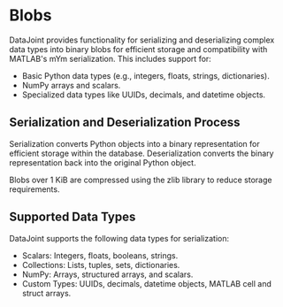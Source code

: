 # Blobs

DataJoint provides functionality for serializing and deserializing complex data types
into binary blobs for efficient storage and compatibility with MATLAB's mYm
serialization. This includes support for:

+ Basic Python data types (e.g., integers, floats, strings, dictionaries).
+ NumPy arrays and scalars.
+ Specialized data types like UUIDs, decimals, and datetime objects.

## Serialization and Deserialization Process

Serialization converts Python objects into a binary representation for efficient storage
within the database. Deserialization converts the binary representation back into the
original Python object.

Blobs over 1 KiB are compressed using the zlib library to reduce storage requirements.

## Supported Data Types

DataJoint supports the following data types for serialization:

+ Scalars: Integers, floats, booleans, strings.
+ Collections: Lists, tuples, sets, dictionaries.
+ NumPy: Arrays, structured arrays, and scalars.
+ Custom Types: UUIDs, decimals, datetime objects, MATLAB cell and struct arrays.
